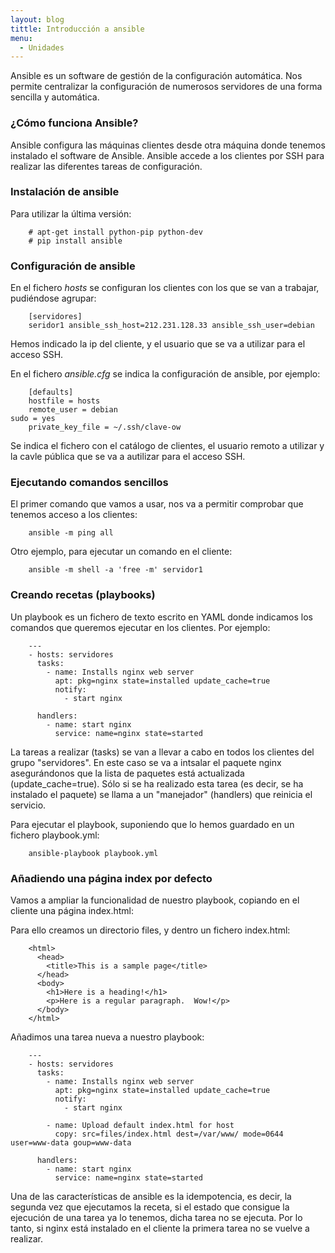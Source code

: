 ```yaml
---
layout: blog
tittle: Introducción a ansible
menu:
  - Unidades
---
```


Ansible es un software de gestión de la configuración automática. Nos permite centralizar la configuración de numerosos servidores de una forma sencilla y automática.

### ¿Cómo funciona Ansible?

Ansible configura las máquinas clientes desde otra máquina donde tenemos instalado el software de Ansible. Ansible accede a los clientes por SSH para realizar las diferentes tareas de configuración.

### Instalación de ansible

Para utilizar la última versión:
      
        # apt-get install python-pip python-dev
        # pip install ansible

### Configuración de ansible

En el fichero *hosts* se configuran los clientes con los que se van a trabajar, pudiéndose agrupar:

        [servidores]
        seridor1 ansible_ssh_host=212.231.128.33 ansible_ssh_user=debian

Hemos indicado la ip del cliente, y el usuario que se va a utilizar para el acceso SSH.

En el fichero *ansible.cfg* se indica la configuración de ansible, por ejemplo:

        [defaults]
        hostfile = hosts
        remote_user = debian
	sudo = yes
        private_key_file = ~/.ssh/clave-ow

Se indica el fichero con el catálogo de clientes, el usuario remoto a utilizar y la cavle pública que se va a autilizar para el acceso SSH.

### Ejecutando comandos sencillos

El primer comando que vamos a usar, nos va a permitir comprobar que tenemos acceso a los clientes:

        ansible -m ping all

Otro ejemplo, para ejecutar un comando en el cliente:

        ansible -m shell -a 'free -m' servidor1

### Creando recetas (playbooks)

Un playbook es un fichero de texto escrito en YAML  donde indicamos los comandos que queremos ejecutar en los clientes. Por ejemplo:

        ---
        - hosts: servidores
          tasks:
            - name: Installs nginx web server
              apt: pkg=nginx state=installed update_cache=true
              notify:
                - start nginx       

          handlers:
            - name: start nginx
              service: name=nginx state=started

La tareas a realizar (tasks) se van a llevar a cabo en todos los clientes del grupo "servidores". En este caso se va a intsalar el paquete nginx asegurándonos que la lista de paquetes está actualizada (update_cache=true). Sólo si se ha realizado esta tarea (es decir, se ha instalado el paquete) se llama a un "manejador" (handlers) que reinicia el servicio.

Para ejecutar el playbook, suponiendo que lo hemos guardado en un fichero playbook.yml:

        ansible-playbook playbook.yml

### Añadiendo una página index por defecto

Vamos a ampliar la funcionalidad de nuestro playbook, copiando en el cliente una página index.html:

Para ello creamos un directorio files, y dentro un fichero index.html:

        <html>
          <head>
            <title>This is a sample page</title>
          </head>
          <body>
            <h1>Here is a heading!</h1>
            <p>Here is a regular paragraph.  Wow!</p>
          </body>
        </html>

Añadimos una tarea nueva a nuestro playbook:

        ---
        - hosts: servidores
          tasks:
            - name: Installs nginx web server
              apt: pkg=nginx state=installed update_cache=true
              notify:
                - start nginx       

            - name: Upload default index.html for host
              copy: src=files/index.html dest=/var/www/ mode=0644 user=www-data goup=www-data

          handlers:
            - name: start nginx
              service: name=nginx state=started

Una de las características de ansible es la idempotencia, es decir, la segunda vez que ejecutamos la receta, si el estado que consigue la ejecución de una tarea ya lo tenemos, dicha tarea no se ejecuta. Por lo tanto, si nginx está instalado en el cliente la primera tarea no se vuelve a realizar.

